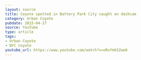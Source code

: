 ```yaml
---
layout: source
title: Coyote spotted in Battery Park City caught on dashcam
category: Urban Coyote
pubdate: 2015-04-27
source: YouTube
type: article
tags:
- Urban Coyote
- NYC Coyote
youtube_url: https://www.youtube.com/watch?v=oRxYmk5Zwe8
---
```

